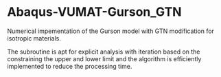 # Abaqus-VUMAT-Gurson_GTN
Numerical impementation of the Gurson model with GTN modification for isotropic materials.

The subroutine is apt for explicit analysis with iteration based on the constraining the upper and lower limit and the algorithm is efficiently implemented to reduce the processing time.
